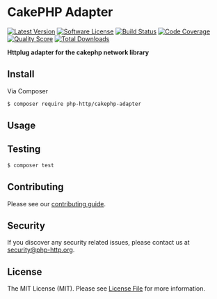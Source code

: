 # CakePHP Adapter

[![Latest Version](https://img.shields.io/github/release/php-http/cakephp-adapter.svg?style=flat-square)](https://github.com/php-http/cakephp-adapter/releases)
[![Software License](https://img.shields.io/badge/license-MIT-brightgreen.svg?style=flat-square)](LICENSE)
[![Build Status](https://img.shields.io/travis/php-http/cakephp-adapter.svg?style=flat-square)](https://travis-ci.org/php-http/cakephp-adapter)
[![Code Coverage](https://img.shields.io/scrutinizer/coverage/g/php-http/cakephp-adapter.svg?style=flat-square)](https://scrutinizer-ci.com/g/php-http/cakephp-adapter)
[![Quality Score](https://img.shields.io/scrutinizer/g/php-http/cakephp-adapter.svg?style=flat-square)](https://scrutinizer-ci.com/g/php-http/cakephp-adapter)
[![Total Downloads](https://img.shields.io/packagist/dt/php-http/cakephp-adapter.svg?style=flat-square)](https://packagist.org/packages/php-http/cakephp-adapter)

**Httplug adapter for the cakephp network library**


## Install

Via Composer

``` bash
$ composer require php-http/cakephp-adapter
```

## Usage


## Testing

``` bash
$ composer test
```


## Contributing

Please see our [contributing guide](http://docs.php-http.org/en/latest/development/contributing.html).


## Security

If you discover any security related issues, please contact us at [security@php-http.org](mailto:security@php-http.org).


## License

The MIT License (MIT). Please see [License File](LICENSE) for more information.
